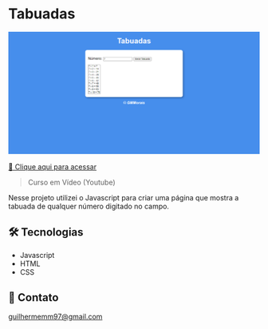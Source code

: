# Tabuadas

![Preview](.github/preview.png)

[🔗 Clique aqui para acessar](https://biogmmorais.github.io/Tabuada/)

> Curso em Vídeo (Youtube)

Nesse projeto utilizei o Javascript para criar uma página que mostra a tabuada de qualquer número digitado no campo.

## 🛠 Tecnologias
- Javascript
- HTML
- CSS

## 📨 Contato

guilhermemm97@gmail.com